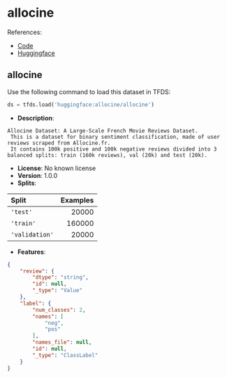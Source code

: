 # allocine

References:

*   [Code](https://github.com/huggingface/datasets/blob/master/datasets/allocine)
*   [Huggingface](https://huggingface.co/datasets/allocine)


## allocine


Use the following command to load this dataset in TFDS:

```python
ds = tfds.load('huggingface:allocine/allocine')
```

*   **Description**:

```
Allocine Dataset: A Large-Scale French Movie Reviews Dataset.
 This is a dataset for binary sentiment classification, made of user reviews scraped from Allocine.fr.
 It contains 100k positive and 100k negative reviews divided into 3 balanced splits: train (160k reviews), val (20k) and test (20k).
```

*   **License**: No known license
*   **Version**: 1.0.0
*   **Splits**:

Split  | Examples
:----- | -------:
`'test'` | 20000
`'train'` | 160000
`'validation'` | 20000

*   **Features**:

```json
{
    "review": {
        "dtype": "string",
        "id": null,
        "_type": "Value"
    },
    "label": {
        "num_classes": 2,
        "names": [
            "neg",
            "pos"
        ],
        "names_file": null,
        "id": null,
        "_type": "ClassLabel"
    }
}
```


